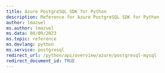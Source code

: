 ```yaml
---
title: Azure PostgreSQL SDK for Python
description: Reference for Azure PostgreSQL SDK for Python
author: lmazuel
ms.author: lmazuel
ms.data: 08/09/2023
ms.topic: reference
ms.devlang: python
ms.service: postgresql
redirect_url: /python/api/overview/azure/postgresql-mysql
redirect_document_id: TRUE
---
```


